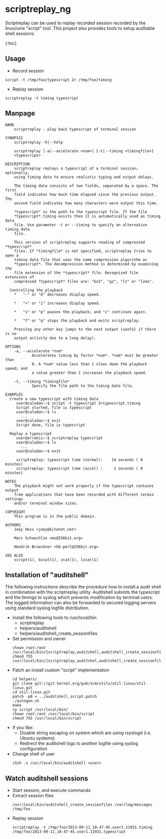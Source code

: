 scriptreplay_ng
===============

Scriptreplay can be used to replay recorded session recorded by the linux/unix "script" tool.
This project also provides tools to setup auditable shell sessions.

{:toc}

Usage
-----

 * Record session
```
script -t /tmp/foo/typescript 2> /tmp/foo/timing
```
 * Replay session
```
scriptreplay -t timing typescript
```



Manpage
-------------

```
NAME
    scriptreplay - play back typescript of terminal session

SYNOPSIS
    scriptreplay -h|--help

    scriptreplay [-a|--accelerate <num>] [-t|--timing <timingfile>]
    <typescript>

DESCRIPTION
    scriptreplay replays a typescript of a terminal session; optionally,
    using timing data to ensure realistic typing and output delays.

    The timing data consists of two fields, separated by a space. The first
    field indicates how much time elapsed since the previous output. The
    second field indicates how many characters were output this time.

    *typescript* is the path to the typescript file. If the file
    *typescript*.timing exists then it is automatically used as timing data
    file. Use parameter -t or --timing to specify an alternative timing data
    file.

    This version of scriptreplay supports reading of compressed *typescript*
    files. If *timingfile* is not specified, scriptreplay tries to open a
    timing data file that uses the same compression algorithm as
    *typescript*. The decompression method is determined by examining the
    file extension of the *typescript* file. Recognized file extensions of
    compressed *typescript* files are: "bz2", "gz", "lz" or "lzma".

  Controlling the playback
    *   "-" or "d" decreases display speed.

    *   "+" or "i" increases display speed.

    *   "s" or "p" pauses the playback; and "c" continues again.

    *   "f" or "q" stops the playback and exits scriptreplay.

    Pressing any other key jumps to the next output (useful if there is no
    output activity due to a long delay).

OPTIONS
    -a, --accelerate *num*
            Accelerates timing by factor *num*. *num* must be greater than
            0. A *num* value less than 1 slows down the playback speed; and
            a value greater than 1 increases the playback speed.

    -t, --timing *timingfile*
            Specify the file path to the timing data file.

EXAMPLES
  Create a new typescript with timing data
     user@caladan:~$ script -t typescript 2>typescript.timing
     Script started, file is typescript
     user@caladan:~$ ls
       ...
     user@caladan:~$ exit
     Script done, file is typescript

  Replay a typescript
     user@arrakis:~$ scriptreplay typescript
     user@caladan:~$ ls
       ...
     user@caladan:~$ exit

     scriptreplay: typescript time (normal):    14 seconds ( 0 minutes)
     scriptreplay: typescript time (accel) :     1 seconds ( 0 minutes)

NOTES
    The playback might not work properly if the typescript contains output
    from applications that have been recorded with different termio settings
    and/or terminal window sizes.

COPYRIGHT
    This program is in the public domain.

AUTHORS
    Joey Hess <joey@kitenet.net>

    Marc Schoechlin <ms@256bit.org>

    Hendrik Brueckner <hb-perl@256bit.org>

SEE ALSO
    script(1), bzcat(1), zcat(1), lzcat(1)
```


Installation of "auditshell"
------------------------------

The following instructions describe the procedure how to install a audit shell in combination with
the scriptreplay utility.
Auditshell submits the typescript and the timings to syslog which prevents modification by terminal users.
The logged information can also be forwarded to secured logging servers using standard syslog logfile distribution.

 * Install the following tools to /usr/local/bin
   * scriptreplay
   * helpers/auditshell
   * helpers/auditshell_create_sessionfiles
 * Set permission and owner
   ```
   chown root:root /usr/local/bin/{scriptreplay,auditshell,auditshell_create_sessionfiles}
   chmod 755 /usr/local/bin/{scriptreplay,auditshel,auditshell_create_sessionfiles}
   ```
 * Patch an install custom "script" implementation
   ```
   cd helpers/
   git clone git://git.kernel.org/pub/scm/utils/util-linux/util-linux.git
   cd util-linux.git
   patch -p0 < ../auditshell_script.patch
   ./autogen.sh
   make
   cp script /usr/local/bin/
   chown root:root /usr/local/bin/script
   chmod 755 /usr/local/bin/script
   ```
 * If you like:
    * Disable string escaping on system which are using rsyslogd (i.e. Ubuntu systems)
    * Redirect the auditshell logs to another logfile using syslog configuration 
 * Change shell of user
   ```
   chsh -s /usr/local/bin/auditshell <user>
   ```


Watch auditshell sessions
-------------------------

 * Start session, and execute commands
 * Extract session files
   ```
   /usr/local/bin/auditshell_create_sessionfiles /var/log/messages /tmp/foo
   ```
 * Replay session
   ```
   scriptreplay -t /tmp/foo/2013-09-11_18-47-45.user1.11931.timing /tmp/foo/2013-09-11_18-47-45.user1.11931.typescript
   ```


